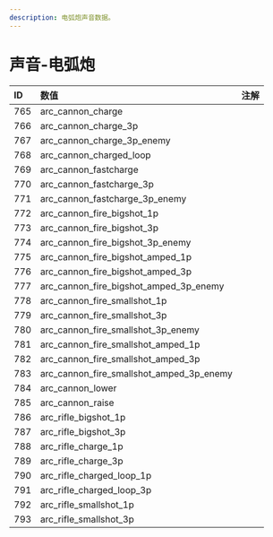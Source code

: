 ```yaml
---
description: 电弧炮声音数据。
---
```


# 声音-电弧炮

| ID | 数值 | 注解 |
| :--- | :--- | :--- |
| 765 | arc\_cannon\_charge |  |
| 766 | arc\_cannon\_charge\_3p |  |
| 767 | arc\_cannon\_charge\_3p\_enemy |  |
| 768 | arc\_cannon\_charged\_loop |  |
| 769 | arc\_cannon\_fastcharge |  |
| 770 | arc\_cannon\_fastcharge\_3p |  |
| 771 | arc\_cannon\_fastcharge\_3p\_enemy |  |
| 772 | arc\_cannon\_fire\_bigshot\_1p |  |
| 773 | arc\_cannon\_fire\_bigshot\_3p |  |
| 774 | arc\_cannon\_fire\_bigshot\_3p\_enemy |  |
| 775 | arc\_cannon\_fire\_bigshot\_amped\_1p |  |
| 776 | arc\_cannon\_fire\_bigshot\_amped\_3p |  |
| 777 | arc\_cannon\_fire\_bigshot\_amped\_3p\_enemy |  |
| 778 | arc\_cannon\_fire\_smallshot\_1p |  |
| 779 | arc\_cannon\_fire\_smallshot\_3p |  |
| 780 | arc\_cannon\_fire\_smallshot\_3p\_enemy |  |
| 781 | arc\_cannon\_fire\_smallshot\_amped\_1p |  |
| 782 | arc\_cannon\_fire\_smallshot\_amped\_3p |  |
| 783 | arc\_cannon\_fire\_smallshot\_amped\_3p\_enemy |  |
| 784 | arc\_cannon\_lower |  |
| 785 | arc\_cannon\_raise |  |
| 786 | arc\_rifle\_bigshot\_1p |  |
| 787 | arc\_rifle\_bigshot\_3p |  |
| 788 | arc\_rifle\_charge\_1p |  |
| 789 | arc\_rifle\_charge\_3p |  |
| 790 | arc\_rifle\_charged\_loop\_1p |  |
| 791 | arc\_rifle\_charged\_loop\_3p |  |
| 792 | arc\_rifle\_smallshot\_1p |  |
| 793 | arc\_rifle\_smallshot\_3p |  |

